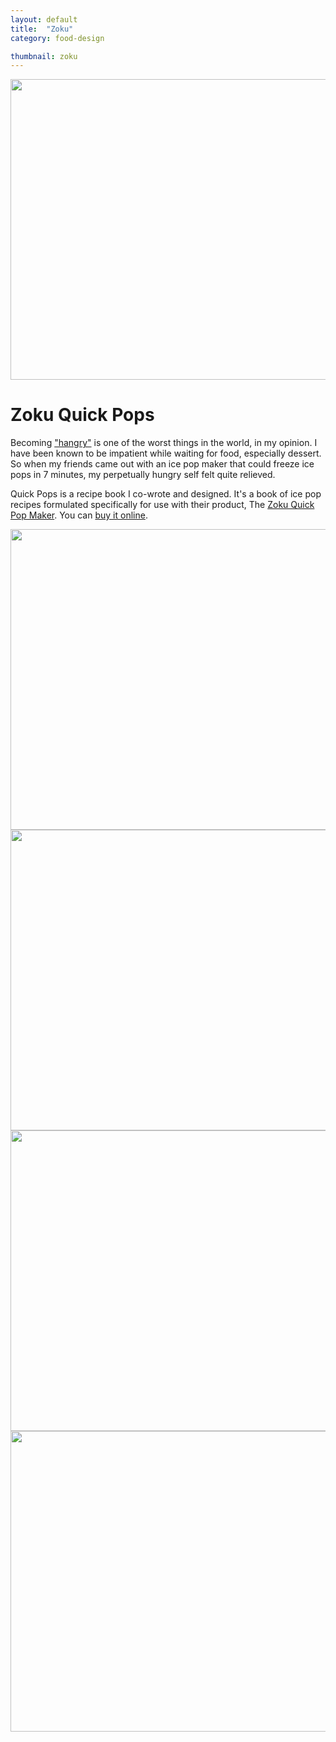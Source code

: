 ```yaml
---
layout: default
title:  "Zoku"
category: food-design

thumbnail: zoku
---
```


<img src="{{ site.baseurl}}/images/zoku_01.jpg" width="790" height="481">

# Zoku Quick Pops

Becoming ["hangry"](http://www.urbandictionary.com/define.php?term=hangry) is one of the worst things in the world, in my opinion. I have been known to be impatient while waiting for food, especially dessert. So when my friends came out with an ice pop maker that could freeze ice pops in 7 minutes, my perpetually hungry self felt quite relieved.

Quick Pops is a recipe book I co-wrote and designed. It's a book of ice pop recipes formulated specifically for use with their product, The [Zoku Quick Pop Maker](http://www.zokuhome.com/pages/products-quickpop-maker). You can [buy it online](http://www.zokuhome.com/pages/zoku-quick-pops-recipe-book).

<img src="{{ site.baseurl}}/images/zoku_02.jpg" width="790" height="481">

<img src="{{ site.baseurl}}/images/zoku_03.jpg" width="790" height="481">

<img src="{{ site.baseurl}}/images/zoku_04.jpg" width="790" height="481">

<img src="{{ site.baseurl}}/images/zoku_05.jpg" width="790" height="481">
